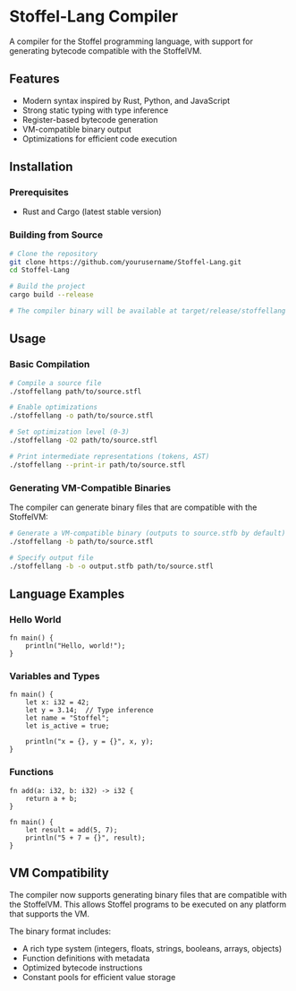 # Stoffel-Lang Compiler

A compiler for the Stoffel programming language, with support for generating bytecode compatible with the StoffelVM.

## Features

- Modern syntax inspired by Rust, Python, and JavaScript
- Strong static typing with type inference
- Register-based bytecode generation
- VM-compatible binary output
- Optimizations for efficient code execution

## Installation

### Prerequisites

- Rust and Cargo (latest stable version)

### Building from Source

```bash
# Clone the repository
git clone https://github.com/yourusername/Stoffel-Lang.git
cd Stoffel-Lang

# Build the project
cargo build --release

# The compiler binary will be available at target/release/stoffellang
```

## Usage

### Basic Compilation

```bash
# Compile a source file
./stoffellang path/to/source.stfl

# Enable optimizations
./stoffellang -o path/to/source.stfl

# Set optimization level (0-3)
./stoffellang -O2 path/to/source.stfl

# Print intermediate representations (tokens, AST)
./stoffellang --print-ir path/to/source.stfl
```

### Generating VM-Compatible Binaries

The compiler can generate binary files that are compatible with the StoffelVM:

```bash
# Generate a VM-compatible binary (outputs to source.stfb by default)
./stoffellang -b path/to/source.stfl

# Specify output file
./stoffellang -b -o output.stfb path/to/source.stfl
```

## Language Examples

### Hello World

```
fn main() {
    println("Hello, world!");
}
```

### Variables and Types

```
fn main() {
    let x: i32 = 42;
    let y = 3.14;  // Type inference
    let name = "Stoffel";
    let is_active = true;
    
    println("x = {}, y = {}", x, y);
}
```

### Functions

```
fn add(a: i32, b: i32) -> i32 {
    return a + b;
}

fn main() {
    let result = add(5, 7);
    println("5 + 7 = {}", result);
}
```

## VM Compatibility

The compiler now supports generating binary files that are compatible with the StoffelVM. This allows Stoffel programs to be executed on any platform that supports the VM.

The binary format includes:
- A rich type system (integers, floats, strings, booleans, arrays, objects)
- Function definitions with metadata
- Optimized bytecode instructions
- Constant pools for efficient value storage
